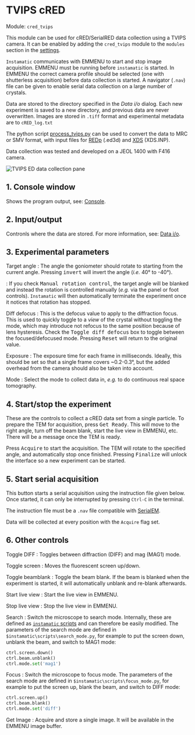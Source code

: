 # TVIPS cRED

Module: `cred_tvips`

This module can be used for cRED/SerialRED data collection using a TVIPS camera. It can be enabled by adding the `cred_tvips` module to the `modules` section in the [settings](config.md).

`Instamatic` communicates with EMMENU to start and stop image acquisition. EMMENU must be running before `instamatic` is started. In EMMENU the correct camera profile should be selected (one with shutterless acquisition) before data collection is started. A navigator (`.nav`) file can be given to enable serial data collection on a large number of crystals.

Data are stored to the directory specified in the *Data i/o* dialog. Each new experiment is saved to a new directory, and previous data are never overwritten. Images are stored in `.tiff` format and experimental metadata are to `cRED_log.txt`

The python script [process_tvips.py](../scripts/process_tvips.py) can be used to convert the data to MRC or SMV format, with input files for [REDp](https://zenodo.org/record/2545322) (.ed3d) and [XDS](http://xds.mpimf-heidelberg.mpg.de/) (XDS.INP).

Data collection was tested and developed on a JEOL 1400 with F416 camera.

![TVIPS ED data collection pane](images/gui_tvips_annotated.png)

## 1. Console window

Shows the program output, see: [Console](gui.md#console).

## 2. Input/output

Contronls where the data are stored. For more information, see: [Data i/o](gui.md#Data-io).


## 3. Experimental parameters

Target angle
: The angle the goniometer should rotate to starting from the current angle. Pressing <kbd>invert</kbd> will invert the angle (*i.e.* 40° to -40°).

: If you check <kbd>Manual rotation control</kbd>, the target angle will be blanked and instead the rotation is controlled manually (*e.g.* via the panel or foot controls). `Instamatic` will then automatically terminate the experiment once it notices that rotation has stopped.

Diff defocus
: This is the defocus value to apply to the diffraction focus. This is used to quickly toggle to a *view* of the crystal without toggling the mode, which may introduce not refocus to the same position because of lens hysteresis. Check the <kbd>Toggle diff defocus</kbd> box to toggle between the focused/defocused mode. Pressing <kbd>Reset</kbd> will return to the original value.

Exposure
: The exposure time for each frame in milliseconds. Ideally, this should be set so that a single frame covers ~0.2-0.3°, but the added overhead from the camera should also be taken into account.

Mode
: Select the mode to collect data in, *e.g.* to do continuous real space tomography.

## 4. Start/stop the experiment

These are the controls to collect a cRED data set from a single particle. To prepare the TEM for acquisition, press <kbd>Get Ready</kbd>. This will move to the right angle, turn off the beam blank, start the live view in EMMENU, etc. There will be a message once the TEM is ready.

Press <kbd>Acquire</kbd> to start the acquisition. The TEM will rotate to the specified angle, and automatically stop once finished. Pressing <kbd>Finalize</kbd> will unlock the interface so a new experiment can be started.

## 5. Start serial acquisition

This button starts a serial acquisition using the instruction file given below. Once started, it can only be interrupted by pressing `Ctrl-C` in the terminal.

The instruction file must be a `.nav` file compatible with [SerialEM](https://bio3d.colorado.edu/SerialEM/).

Data will be collected at every position with the `Acquire` flag set.

## 6. Other controls

Toggle DIFF
: Toggles between diffraction (DIFF) and mag (MAG1) mode.

Toggle screen
: Moves the fluorescent screen up/down.

Toggle beamblank
: Toggle the beam blank. If the beam is blanked when the experiment is started, it will automatically unblank and re-blank afterwards.

Start live view
: Start the live view in EMMENU.

Stop live view
: Stop the live view in EMMENU.

Search
: Switch the microscope to search mode. Internally, these are defined as [`instamatic` scripts](https://github.com/instamatic-dev/instamatic/tree/main/src/instamatic/config/scripts) and can therefore be easily modified. The parameters of the search mode are defined in `$instamatic\scripts\search_mode.py`, for example to put the screen down, unblank the beam, and switch to MAG1 mode:

```python
ctrl.screen.down()
ctrl.beam.unblank()
ctrl.mode.set('mag1')
```

Focus
: Switch the microscope to focus mode. The parameters of the search mode are defined in `$instamatic\scripts\focus_mode.py`, for example to put the screen up, blank the beam, and switch to DIFF mode:

```python
ctrl.screen.up()
ctrl.beam.blank()
ctrl.mode.set('diff')
```

Get Image
: Acquire and store a single image. It will be available in the EMMENU image buffer.
